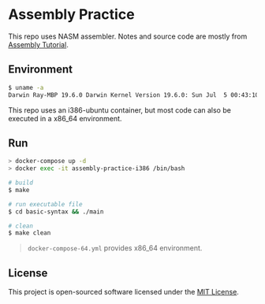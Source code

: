 # Assembly Practice

This repo uses NASM assembler. Notes and source code are mostly from [Assembly Tutorial](https://www.tutorialspoint.com/assembly_programming).

## Environment

```bash
$ uname -a
Darwin Ray-MBP 19.6.0 Darwin Kernel Version 19.6.0: Sun Jul  5 00:43:10 PDT 2020; root:xnu-6153.141.1~9/RELEASE_X86_64 x86_64
```

This repo uses an i386-ubuntu container, but most code can also be executed in a x86_64 environment.

## Run

```bash
> docker-compose up -d
> docker exec -it assembly-practice-i386 /bin/bash

# build
$ make

# run executable file
$ cd basic-syntax && ./main

# clean
$ make clean
```

> `docker-compose-64.yml` provides x86_64 environment.

## License

This project is open-sourced software licensed under the [MIT License](LICENSE).
